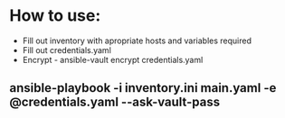 # How to use:
* Fill out inventory with apropriate hosts and variables required
* Fill out credentials.yaml
* Encrypt - ansible-vault encrypt credentials.yaml

## ansible-playbook -i inventory.ini main.yaml -e @credentials.yaml --ask-vault-pass
